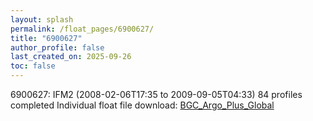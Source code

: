 ```yaml
---
layout: splash
permalink: /float_pages/6900627/
title: "6900627"
author_profile: false
last_created_on: 2025-09-26
toc: false
---
```

 
6900627: IFM2 (2008-02-06T17:35 to 2009-09-05T04:33)
84 profiles completed
Individual float file download: [BGC_Argo_Plus_Global](https://ftp.soest.hawaii.edu/bgc_argo_plus/Individual_Floats/outliers_removed/6900627_Sprof_processed.nc)
